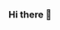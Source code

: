 ### Hi there 👋

<!--
**Giriniya/Giriniya** is a ✨ _special_ ✨ repository because its `README.md` (this file) appears on your GitHub profile.

Here are some ideas to get you started:

- 🔭 I’m currently working on Gachon University
- 🌱 I’m currently learning Software
- 🤔 I’m looking for help with C language, python
- ⚡ Fun fact: I am a Korean college student
